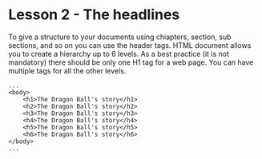 # Lesson 2 - The headlines

To give a structure to your documents using chiapters, section, sub sections, and so on you can use the header tags. HTML document allows you to create a hierarchy up to 6 levels. As a best practice (it is not mandatory) there should be only one H1 tag for a web page. You can have multiple tags for all the other levels.

```
...
<body>
    <h1>The Dragon Ball's story</h1>
    <h2>The Dragon Ball's story</h2>
    <h3>The Dragon Ball's story</h3>
    <h4>The Dragon Ball's story</h4>
    <h5>The Dragon Ball's story</h5>
    <h6>The Dragon Ball's story</h6>
</body>
...
```
